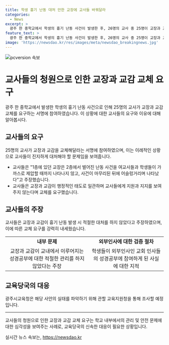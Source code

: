 ```yaml
---
title: 학생 흉기 난동 대처 안한 교장에 교사들 바꿔달라
categories:
  - News
excerpt: >
  광주 한 중학교에서 학생의 흉기 난동 사건이 발생한 후, 26명의 교사 중 25명이 교장과 교감의 교체를 요구하는 서명을 했다. 이는 이례적인 상황으로, 교사들은 교장의 미비한 대응과 학교 내 성경공부 등을 비판하며 교체를 요구했다. 광주시교육청은 해당 사안의 실태를 파악하기 위해 관할 교육지원청을 통해 조사할 예정이다. (150자)
feature_text: >
  광주 한 중학교에서 학생의 흉기 난동 사건이 발생한 후, 26명의 교사 중 25명이 교장과 교감의 교체를 요구하는 서명을 했다. 이는 이례적인 상황으로, 교사들은 교장의 미비한 대응과 학교 내 성경공부 등을 비판하며 교체를 요구했다. 광주시교육청은 해당 사안의 실태를 파악하기 위해 관할 교육지원청을 통해 조사할 예정이다. (150자)
image: 'https://newsdao.kr/res/images/meta/newsdao_breakingnews.jpg'
---
```


<p><img src="https://newsdao.kr/res/images/meta/newsdao_breakingnews.jpg" alt="pcversion 속보" /></p>

<h1>교사들의 청원으로 인한 교장과 교감 교체 요구</h1>

<p data-ke-size="size16">광주 한 중학교에서 발생한 학생의 흉기 난동 사건으로 인해 25명의 교사가 교장과 교감 교체를 요구하는 서명에 참여하였습니다. 이 상황에 대한 교사들의 요구와 이유에 대해 알아봅시다.</p>

<h2 data-ke-size="size26">교사들의 요구</h2>

<p data-ke-size="size16">25명의 교사가 교장과 교감을 교체해달라는 서명에 참여하였으며, 이는 이례적인 상황으로 교사들이 진지하게 대처해야 할 문제임을 보여줍니다.</p>

<ul>
 <li>교사들은 "1층에 있던 교장은 2층에서 벌어진 난동 사건을 여교사들과 학생들이 가까스로 제압할 때까지 나타나지 않고, 사건이 마무리된 뒤에 어슬렁거리며 나타났다"고 주장했습니다.</li>
 <li>교사들은 교장과 교감이 행정적인 태도로 일관하며 교사들에게 지원과 지지를 보여주지 않는다며 교체를 요구했습니다.</li>
</ul>

<h2 data-ke-size="size26">교사들의 주장</h2>

<p data-ke-size="size16">교사들은 교장과 교감이 흉기 난동 발생 시 적절한 대처를 하지 않았다고 주장하였으며, 이에 따른 교체 요구를 강력히 내세웠습니다.</p>

<table>
    <tr>
        <td style="text-align: center; height: 17px;"><b>내부 문제</b></td>
        <td style="text-align: center; height: 17px;"><b>외부인사에 대한 검증 절차</b></td>
    </tr>
    <tr>
        <td style="text-align: center;">교장과 교감이 교내에서 이루어지는 성경공부에 대한 적절한 관리를 하지 않았다는 주장</td>
        <td style="text-align: center;">학생들이 외부인사인 교회 인사들의 성경공부에 참여하게 된 사실에 대한 지적</td>
    </tr>
</table>

<h2 data-ke-size="size26">교육당국의 대응</h2>

<p data-ke-size="size16">광주시교육청은 해당 사안의 실태를 파악하기 위해 관할 교육지원청을 통해 조사할 예정입니다.</p>

<hr>

<p data-ke-size="size16">교사들의 청원으로 인한 교장과 교감 교체 요구는 학교 내부에서의 관리 및 안전 문제에 대한 심각성을 보여주는 사례로, 교육당국의 신속한 대응이 필요한 상황입니다.</p>
실시간 뉴스 속보는, <a href="https://newsdao.kr" rel="dofollow">https://newsdao.kr</a>


